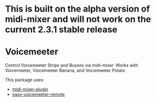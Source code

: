 # This is built on the alpha version of midi-mixer and will not work on the current 2.3.1 stable release
# Voicemeeter

Control Voicemeeter Strips and Busses via midi-mixer. Works with Voicemeeter, Voicemeeter Banana, and Voicemeeter Potato



This package uses:
- [midi-mixer-plugin](https://github.com/midi-mixer/midi-mixer-plugin)
- [easy-voicemeeter-remote](https://github.com/steffenreimann/easy-voicemeeter-remote)
